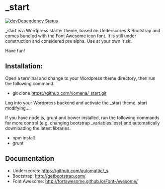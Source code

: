 _start
===

[![devDependency Status](https://david-dm.org/yomena/_start/dev-status.svg)](https://david-dm.org/yomena/_start#info=devDependencies)

_start is a Wordpress starter theme, based on Underscores & Bootstrap and comes bundled with the Font Awesome icon font. It is still under construction and considered pre alpha. Use at your own 'risk'.

Have fun!

Installation:
---
Open a terminal and change to your Wordpress theme directory, then run the following command.

* git clone https://github.com/yomena/_start.git

Log into your Wordpress backend and activate the _start theme.
start modifying....

If you have node.js, grunt and bower installed, run the following commands for more control (e.g. changing bootstrap _variables.less) and automatically downloading the latest libraries.
* npm install
* grunt

Documentation
---
* Underscores: https://github.com/automattic/_s
* Bootstrap: http://getbootstrap.com/
* Font Awesome: http://fortawesome.github.io/Font-Awesome/

